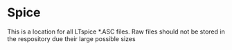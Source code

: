 # Spice
This is a location for all LTspice *.ASC files. Raw files should not be stored in the respository due their large possible sizes

